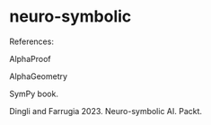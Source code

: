 # neuro-symbolic

References:

AlphaProof

AlphaGeometry

SymPy book.

Dingli and Farrugia 2023. Neuro-symbolic AI. Packt.

